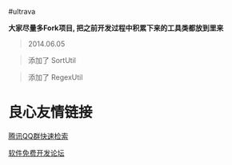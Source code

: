 #ultrava

**大家尽量多Fork项目, 把之前开发过程中积累下来的工具类都放到里来**

> 2014.06.05

> 添加了 SortUtil

> 添加了 RegexUtil

 # 良心友情链接

[腾讯QQ群快速检索](http://u.720life.cn/s/8cf73f7c)

[软件免费开发论坛](http://u.720life.cn/s/bbb01dc0)